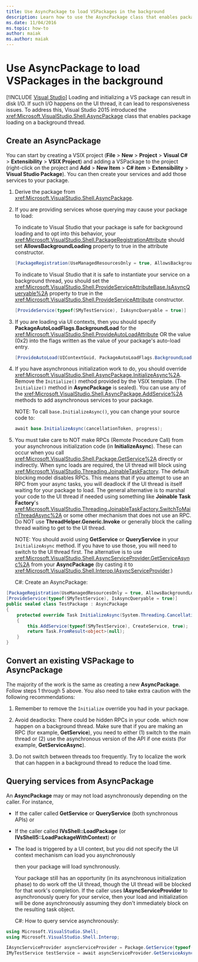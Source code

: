 ```yaml
---
title: Use AsyncPackage to load VSPackages in the background
description: Learn how to use the AsyncPackage class that enables package loading on a background thread, which can prevent responsiveness issues from disk I/O.
ms.date: 11/04/2016
ms.topic: how-to
author: maiak
ms.author: maiak
---
```

# Use AsyncPackage to load VSPackages in the background

 [!INCLUDE [Visual Studio](~/includes/applies-to-version/vs-windows-only.md)]
Loading and initializing a VS package can result in disk I/O. If such I/O happens on the UI thread, it can lead to responsiveness issues. To address this, Visual Studio 2015 introduced the  <xref:Microsoft.VisualStudio.Shell.AsyncPackage> class that enables package loading on a background thread.

## Create an AsyncPackage
 You can start by creating a VSIX project (**File** > **New** > **Project** > **Visual C#** > **Extensibility** > **VSIX Project**) and adding a VSPackage to the project (right-click on the project and **Add** > **New Item** > **C# item** > **Extensibility** > **Visual Studio Package**). You can then create your services and add those services to your package.

1. Derive the package from <xref:Microsoft.VisualStudio.Shell.AsyncPackage>.

2. If you are providing services whose querying may cause your package to load:

    To indicate to Visual Studio that your package is safe for background loading and to opt into this behavior, your <xref:Microsoft.VisualStudio.Shell.PackageRegistrationAttribute> should set **AllowsBackgroundLoading** property to true in the attribute constructor.

   ```csharp
   [PackageRegistration(UseManagedResourcesOnly = true, AllowsBackgroundLoading = true)]

   ```

    To indicate to Visual Studio that it is safe to instantiate your service on a background thread, you should set the <xref:Microsoft.VisualStudio.Shell.ProvideServiceAttributeBase.IsAsyncQueryable%2A> property to true in the <xref:Microsoft.VisualStudio.Shell.ProvideServiceAttribute> constructor.

   ```csharp
   [ProvideService(typeof(SMyTestService), IsAsyncQueryable = true)]

   ```

3. If you are loading via UI contexts, then you should specify **PackageAutoLoadFlags.BackgroundLoad** for the <xref:Microsoft.VisualStudio.Shell.ProvideAutoLoadAttribute> OR the value (0x2) into the flags written as the value of your package's auto-load entry.

   ```csharp
   [ProvideAutoLoad(UIContextGuid, PackageAutoLoadFlags.BackgroundLoad)]

   ```

4. If you have asynchronous initialization work to do, you should override <xref:Microsoft.VisualStudio.Shell.AsyncPackage.InitializeAsync%2A>. Remove the `Initialize()` method provided by the VSIX template. (The `Initialize()` method in **AsyncPackage** is sealed). You can use any of the <xref:Microsoft.VisualStudio.Shell.AsyncPackage.AddService%2A> methods to add asynchronous services to your package.

    NOTE: To call `base.InitializeAsync()`, you can change your source code to:

   ```csharp
   await base.InitializeAsync(cancellationToken, progress);
   ```

5. You must take care to NOT make RPCs (Remote Procedure Call) from your asynchronous initialization code (in **InitializeAsync**). These can occur when you call <xref:Microsoft.VisualStudio.Shell.Package.GetService%2A> directly or indirectly.  When sync loads are required, the UI thread will block using <xref:Microsoft.VisualStudio.Threading.JoinableTaskFactory>. The default blocking model disables RPCs. This means that if you attempt to use an RPC from your async tasks, you will deadlock if the UI thread is itself waiting for your package to load. The general alternative is to marshal your code to the UI thread if needed using something like **Joinable Task Factory**'s <xref:Microsoft.VisualStudio.Threading.JoinableTaskFactory.SwitchToMainThreadAsync%2A> or some other mechanism that does not use an RPC.  Do NOT use **ThreadHelper.Generic.Invoke** or generally block the calling thread waiting to get to the UI thread.

    NOTE: You should avoid using **GetService** or **QueryService** in your `InitializeAsync` method. If you have to use those, you will need to switch to the UI thread first. The alternative is to use <xref:Microsoft.VisualStudio.Shell.AsyncServiceProvider.GetServiceAsync%2A> from your **AsyncPackage** (by casting it to <xref:Microsoft.VisualStudio.Shell.Interop.IAsyncServiceProvider>.)

   C#: Create an AsyncPackage:

```csharp
[PackageRegistration(UseManagedResourcesOnly = true, AllowsBackgroundLoading = true)]
[ProvideService(typeof(SMyTestService), IsAsyncQueryable = true)]
public sealed class TestPackage : AsyncPackage
{
    protected override Task InitializeAsync(System.Threading.CancellationToken cancellationToken, IProgress<ServiceProgressData> progress)
    {
        this.AddService(typeof(SMyTestService), CreateService, true);
        return Task.FromResult<object>(null);
    }
}
```

## Convert an existing VSPackage to AsyncPackage
 The majority of the work is the same as creating a new **AsyncPackage**. Follow steps 1 through 5 above. You also need to take extra caution with the following recommendations:

1. Remember to remove the `Initialize` override you had in your package.

2. Avoid deadlocks: There could be hidden RPCs in your code. which now happen on a background thread. Make sure that if you are making an RPC (for example, **GetService**), you need to either (1) switch to the main thread or (2) use the asynchronous version of the API if one exists (for example, **GetServiceAsync**).

3. Do not switch between threads too frequently. Try to localize the work that can happen in a background thread to reduce the load time.

## Querying services from AsyncPackage
 An **AsyncPackage** may or may not load asynchronously depending on the caller. For instance,

- If the caller called **GetService** or **QueryService** (both synchronous APIs) or

- If the caller called **IVsShell::LoadPackage** (or **IVsShell5::LoadPackageWithContext**) or

- The load is triggered by a UI context, but you did not specify the UI context mechanism can load you asynchronously

  then your package will load synchronously.

  Your package still has an opportunity (in its asynchronous initialization phase) to do work off the UI thread, though the UI thread will be blocked for that work's completion. If the caller uses **IAsyncServiceProvider** to asynchronously query for your service, then your load and initialization will be done asynchronously assuming they don't immediately block on the resulting task object.

  C#: How to query service asynchronously:

```csharp
using Microsoft.VisualStudio.Shell;
using Microsoft.VisualStudio.Shell.Interop;

IAsyncServiceProvider asyncServiceProvider = Package.GetService(typeof(SAsyncServiceProvider)) as IAsyncServiceProvider;
IMyTestService testService = await asyncServiceProvider.GetServiceAsync(typeof(SMyTestService)) as IMyTestService;
```
